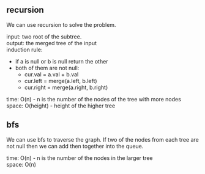 ## recursion
We can use recursion to solve the problem.

input: two root of the subtree.<br>
output: the merged tree of the input<br>
induction rule:<br>
- if a is null or b is null return the other
- both of them are not null:
	- cur.val = a.val + b.val
	- cur.left = merge(a.left, b.left)
	- cur.right = merge(a.right, b.right)

time: O(n) - n is the number of the nodes of the tree with more nodes<br>
space: O(height) - height of the higher tree


## bfs
We can use bfs to traverse the graph. If two of the nodes from each tree are not null then we can add then together into the queue.

time: O(n) - n is the number of the nodes in the larger tree<br>
space: O(n)